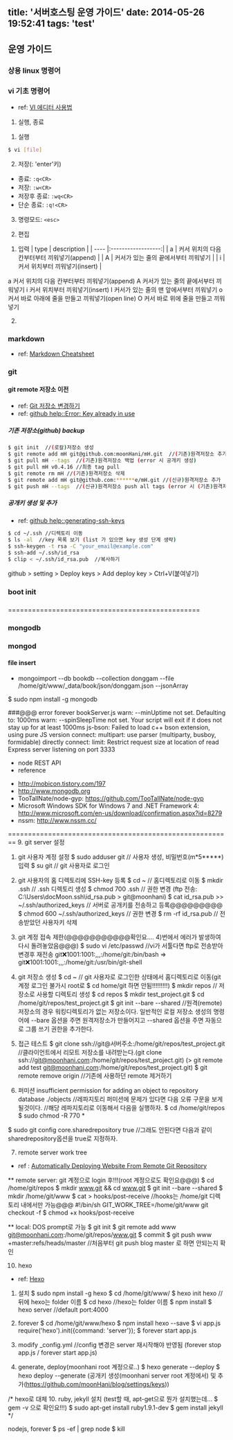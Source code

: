 title: '서버호스팅 운영 가이드'
date: 2014-05-26 19:52:41
tags: 'test'
---
## 운영 가이드
### 상용 linux 명령어
####
####

### vi 기초 명령어

* ref: [VI 에디터 사용법](https://wiki.kldp.org/KoreanDoc/html/Vim_Guide-KLDP/Vim_Guide-KLDP.html)
1. 실행, 종료
  1) 실행
  ```bash
  $ vi [file]
  ```
  2) 저장(<CR>: 'enter'키)
  - 종료: `:q<CR>`
  - 저장: `:w<CR>`
  - 저장후 종료: `:wq<CR>`
  - 단순 종료: `:q!<CR>`
  3) 명령모드: `<esc>`
2. 편집
  1) 입력
  | type | description  |
  | ---- |:------------------:|
  | a | 커서 위치의 다음 칸부터부터 끼워넣기(append) |
  | A | 커서가 있는 줄의 끝에서부터 끼워넣기 |
  | i | 커서 위치부터 끼워넣기(insert) |

a 커서 위치의 다음 칸부터부터 끼워넣기(append)
A 커서가 있는 줄의 끝에서부터 끼워넣기
i 커서 위치부터 끼워넣기(insert)
I 커서가 있는 줄의 맨 앞에서부터 끼워넣기
o 커서 바로 아래에 줄을 만들고 끼워넣기(open line)
O 커서 바로 위에 줄을 만들고 끼워넣기

2.

### markdown
* ref: [Markdown Cheatsheet](https://github.com/adam-p/markdown-here/wiki/Markdown-Cheatsheet)


### git
#### git remote 저장소 이전
* ref: [Git 저장소 변경하기](http://blog.wisedog.net/95)
* ref: [github help::Error: Key already in use](https://help.github.com/articles/error-key-already-in-use)
##### 기존 저장소(github) backup
```bash
$ git init  //(로칼)저장소 생성
$ git remote add mH git@github.com:moonHani/mH.git  //(기존)원격저장소 추가
$ git pull mH --tags  //(기존)원격저장소 백업 (error 시 공개키 생성)
$ git pull mH v0.4.16 //최종 tag pull
$ git remote rm mH //(기존)원격저장소 삭제
$ git remote add mH git@github.com:******e/mH.git //(신규)원격저장소 추가
$ git push mH --tags  //(신규)원격저장소 push all tags (error 시 (기존)원격저장소 deploy key 삭제 후 (신규)원격저장소 deploy key 추가)
```

##### 공개키 생성 및 추가
* ref: [github help::generating-ssh-keys](https://help.github.com/articles/generating-ssh-keys#platform-windows)
```bash
$ cd ~/.ssh //디렉토리 이동
$ ls -al  //key 목록 보기 (list 가 있으면 key 생성 단계 생략)
$ ssh-keygen -t rsa -C "your_email@example.com"
$ ssh-add ~/.ssh/id_rsa
$ clip < ~/.ssh/id_rsa.pub  //복사하기
```
github > setting > Deploy keys > Add deploy key > Ctrl+V(붙여넣기)



### boot init

###
================================================
### mongodb

### mongod

#### file insert
- mongoimport --db bookdb --collection donggam --file /home/git/www/_data/book/json/donggam.json --jsonArray


$ sudo npm install -g mongodb


###@@@ error
forever bookServer.js
warn:    --minUptime not set. Defaulting to: 1000ms
warn:    --spinSleepTime not set. Your script will exit if it does not stay up for at least 1000ms
js-bson: Failed to load c++ bson extension, using pure JS version
connect: multipart: use parser (multiparty, busboy, formidable) directly
connect: limit: Restrict request size at location of read
Express server listening on port 3333


* node REST API
* reference
- <http://mobicon.tistory.com/197>
- <http://www.mongodb.org>
- TooTallNate/node-gyp: <https://github.com/TooTallNate/node-gyp>
- Microsoft Windows SDK for Windows 7 and .NET Framework 4: <http://www.microsoft.com/en-us/download/confirmation.aspx?id=8279>
- nssm: <http://www.nssm.cc/>

========================================================
9. git server 설정
1) git 사용자 계정 설정
$ sudo adduser git    // 사용자 생성, 비밀번호(m*5*****) 입력
$ su git    // git 사용자로 로그인

2) git 사용자의 홈 디렉토리에 SSH-key 등록
$ cd ~    // 홈디렉토리로 이동
$ mkdir .ssh    // .ssh 디렉토리 생성
$ chmod 700 .ssh    // 권한 변경
(ftp 전송: C:\Users\docMoon\.ssh\id_rsa.pub > git@moonhani)
$ cat id_rsa.pub >> ~/.ssh/authorized_keys    // 서버로 공개키를 전송하고 등록@@@@@@@@@
$ chmod 600 ~/.ssh/authorized_keys    // 권한 변경
$ rm -rf id_rsa.pub    // 전송받았던 사용자키 삭제


3) git 계정 접속 제한(@@@@@@@@@@@확인요.... 4)번에서 에러가 발생하여 다시 돌려놓았음@@@)
$ sudo vi /etc/passwd  //vi가 서툴다면 ftp로 전송받아 변경후 재전송
git:x:1001:1001:,,,:/home/git:/bin/bash
=> git:x:1001:1001:,,,:/home/git:/usr/bin/git-shell

4) git 저장소 생성
$ cd ~    // git 사용자로 로그인한 상태에서 홈디렉토리로 이동(git 계정 로그인 불가시 root로 $ cd home/git 하면 안됨!!!!!!!!!)
$ mkdir repos    // 저장소로 사용할 디렉토리 생성
$ cd repos
$ mkdir test_project.git
$ cd /home/git/repos/test_project.git
$ git init --bare --shared  //원격(remote) 저장소의 경우 워킹디렉토리가 없는 저장소이다.  일반적인 로컬 저장소 생성의 명령어에 --bare 옵션을 주면 원격저장소가 만들어지고 --shared 옵션을 주면 자동으로 그룹 쓰기 권한을 추가한다.

5) 접근 테스트
$ git clone ssh://git@서버주소:/home/git/repos/test_project.git  //클라이언트에서 리모트 저장소를 내려받는다.(git clone ssh://git@moonhani.com:/home/git/repos/test_project.git) (> git remote add test git@moonhani.com:/home/git/repos/test_project.git)
$ git remote remove origin  //기존에 사용하던 remote 제거하기

6) 퍼미션
insufficient permission for adding an object to repository database ./objects  //레파지토리 퍼미션에 문제가 있다면 다음 오류 구문을 보게 될것이다.  //해당 레파지토리로 이동해서 다음을 실행하자.
$ cd /home/git/repos
$ sudo chmod -R 770 *

$ sudo git config core.sharedrepository true  //그래도 안된다면 다음과 같이 sharedrepository옵션을 true로 지정하자.

7) remote server work tree
* ref : [Automatically Deploying Website From Remote Git Repository](http://caiustheory.com/automatically-deploying-website-from-remote-git-repository)

** remote server: git 계정으로 login 후!!!(root 계정으로도 확인요@@@)
$ cd /home/git/repos
$ mkdir www.git && cd www.git
$ git init --bare --shared
$ mkdir /home/git/www
$ cat > hooks/post-receive  //hooks는 /home/git 디렉토리 내에서만 가능@@@
#!/bin/sh
GIT_WORK_TREE=/home/git/www git checkout -f
$ chmod +x hooks/post-receive

** local: DOS prompt로 가능
$ git init
$ git remote add www git@moonhani.com:/home/git/repos/www.git
$ commit
$ git push www +master:refs/heads/master //처음부터 git push blog master 로 하면 안되는지 확인

10. hexo
* ref: [Hexo](http://hexo.io/)
1) 설치
$ sudo npm install -g hexo
$ cd /home/git/www/
$ hexo init hexo //뒤에 hexo는 folder 이름
$ cd hexo //hexo는 folder 이름
$ npm install
$ hexo server //default port:4000

2) forever
$ cd /home/git/www/hexo
$ npm install hexo --save
$ vi app.js
require('hexo').init({command: 'server'});
$ forever start app.js

3) modify _config.yml  //config 변경은 server 재시작해야 반영됨
(forever stop app.js / forever start app.js)

4) generate, deploy(moonhani root 계정으로..)
$ hexo generate --deploy
$ hexo deploy --generate
(공개키 생성(moonhani server root 계정에서) 및 추가(https://github.com/moonHani/blog/settings/keys))

/* hexo로 대체
10. ruby, jekyll 설치
(test할 때, apt-get으로 뭔가 설치했는데... $ gem -v 으로 확인요!!!)
$ sudo apt-get install ruby1.9.1-dev
$ gem install jekyll
*/


nodejs, forever
$ ps -ef | grep node
$ kill